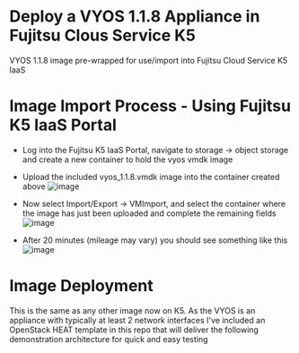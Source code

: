 # Deploy a VYOS 1.1.8 Appliance in Fujitsu Clous Service K5
VYOS 1.1.8 image pre-wrapped for use/import into Fujitsu Cloud Service K5 IaaS

# Image Import Process - Using Fujitsu K5 IaaS Portal
 - Log into the Fujitsu K5 IaaS Portal, navigate to storage -> object storage and create a new container to hold the vyos vmdk image
 - Upload the included vyos_1.1.8.vmdk image into the container created above 
![image](https://user-images.githubusercontent.com/9472095/36319170-f9d3bb68-1339-11e8-8666-451e6dd18d1b.png)

 - Now select Import/Export -> VMImport, and select the container where the image has just been uploaded and complete the remaining fields
 ![image](https://user-images.githubusercontent.com/9472095/36319429-d3067934-133a-11e8-9f08-4847d47ebd37.png)

- After 20 minutes (mileage may vary) you should see something like this
![image](https://user-images.githubusercontent.com/9472095/36319260-46e6f690-133a-11e8-8a4e-45c1c5d51edf.png)

# Image Deployment
This is the same as any other image now on K5. As the VYOS is an appliance with typically at least 2 network interfaces I've included an OpenStack HEAT template in this repo that will deliver the following demonstration architecture for quick and easy testing

